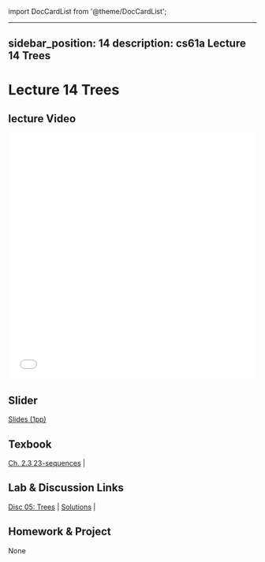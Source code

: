 import DocCardList from '@theme/DocCardList';

---
sidebar_position: 14
description: cs61a  Lecture 14 Trees
---
# Lecture 14 Trees
## lecture Video

<iframe src="//player.bilibili.com/player.html?aid=277746636&bvid=BV17c411f78k&cid=1311465503&p=1&high_quality=1&danmaku=0" scrolling="no" border="0" frameborder="no" framespacing="0" allowfullscreen="true" allowfullscreen="allowfullscreen" width="100%" height="500" scrolling="no" frameborder="0" sandbox="allow-top-navigation allow-same-origin allow-forms allow-scripts"> </iframe>

## Slider
[Slides (1pp)](/resource/cs61a/14-Trees_1pp.pdf)
## Texbook
[Ch. 2.3 23-sequences](./ch/23-sequences.md) | 

## Lab & Discussion Links
[Disc 05: Trees](./dis/disc05.md) | [Solutions](./dis/sol-disc05.md) | 

## Homework & Project
None


<DocCardList />
